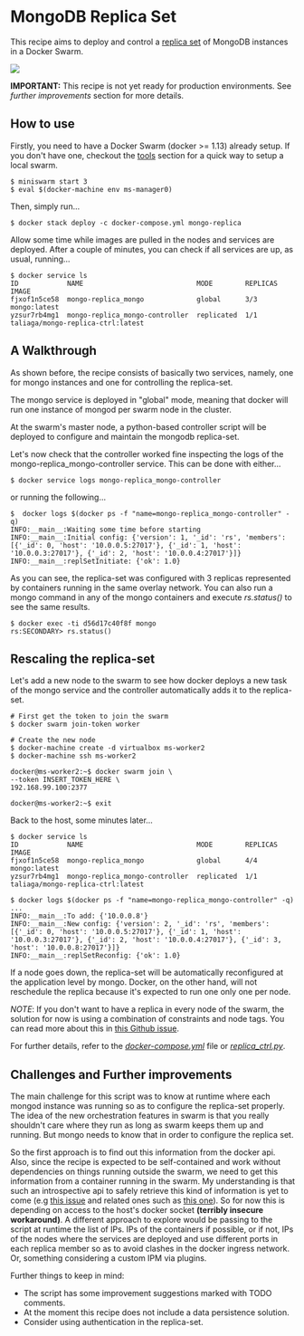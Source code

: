 # MongoDB Replica Set

This recipe aims to deploy and control a [replica set](https://docs.mongodb.com/manual/replication/) of MongoDB instances in a Docker Swarm.

<img src='http://g.gravizo.com/g?
digraph Cluster {
    rankdir=LR;
       compound=true;
       node [shape="record" style="filled"];
       splines=line;
       subgraph cluster {
               label="Docker Swarm";
        style=filled;
               color=aliceblue;
        subgraph cluster_1 {
            label="ms-worker0";
            color=white;
            Mongo2 [fillcolor="aliceblue"];
        }
        subgraph cluster_0 {
            label="ms-manager0";
            color=white;
            Controller [fillcolor="aliceblue"];
            Mongo1 [fillcolor="aliceblue"];
        }
        subgraph cluster_2 {
            label="ms-worker1";
            color=white;
            Mongo3 [fillcolor="aliceblue"];
        }
       }
    Mongo1 -> Mongo2 [dir="both"];
    Mongo2 -> Mongo3 [dir="both"];
    Mongo3 -> Mongo1 [dir="both"];
    Controller -> Mongo1;
}
'>

**IMPORTANT:** This recipe is not yet ready for production environments. See _further improvements_ section for more details.


## How to use

Firstly, you need to have a Docker Swarm (docker >= 1.13) already setup. If you don't have one, checkout the [tools](../../tools/readme.md) section for a quick way to setup a local swarm.

    $ miniswarm start 3
    $ eval $(docker-machine env ms-manager0)

Then, simply run...

    $ docker stack deploy -c docker-compose.yml mongo-replica

Allow some time while images are pulled in the nodes and services are deployed. After a couple of minutes, you can check if all services are up, as usual, running...

    $ docker service ls
    ID            NAME                            MODE        REPLICAS  IMAGE
    fjxof1n5ce58  mongo-replica_mongo             global      3/3       mongo:latest
    yzsur7rb4mg1  mongo-replica_mongo-controller  replicated  1/1       taliaga/mongo-replica-ctrl:latest


## A Walkthrough

As shown before, the recipe consists of basically two services, namely, one for mongo instances and one for controlling the replica-set.

The mongo service is deployed in "global" mode, meaning that docker will run one instance of mongod per swarm node in the cluster.

At the swarm's master node, a python-based controller script will be deployed to configure and maintain the mongodb replica-set.

Let's now check that the controller worked fine inspecting the logs of the mongo-replica_mongo-controller service. This can be done with either...

    $ docker service logs mongo-replica_mongo-controller

or running the following...

    $  docker logs $(docker ps -f "name=mongo-replica_mongo-controller" -q)
    INFO:__main__:Waiting some time before starting
    INFO:__main__:Initial config: {'version': 1, '_id': 'rs', 'members': [{'_id': 0, 'host': '10.0.0.5:27017'}, {'_id': 1, 'host': '10.0.0.3:27017'}, {'_id': 2, 'host': '10.0.0.4:27017'}]}
    INFO:__main__:replSetInitiate: {'ok': 1.0}

As you can see, the replica-set was configured with 3 replicas represented by containers running in the same overlay network. You can also run a mongo command in any of the mongo containers and execute *rs.status()* to see the same results.

    $ docker exec -ti d56d17c40f8f mongo
    rs:SECONDARY> rs.status()


## Rescaling the replica-set

Let's add a new node to the swarm to see how docker deploys a new task of the mongo service and the controller automatically adds it to the replica-set.

    # First get the token to join the swarm
    $ docker swarm join-token worker

    # Create the new node
    $ docker-machine create -d virtualbox ms-worker2
    $ docker-machine ssh ms-worker2

    docker@ms-worker2:~$ docker swarm join \
    --token INSERT_TOKEN_HERE \
    192.168.99.100:2377

    docker@ms-worker2:~$ exit

Back to the host, some minutes later...

    $ docker service ls
    ID            NAME                            MODE        REPLICAS  IMAGE
    fjxof1n5ce58  mongo-replica_mongo             global      4/4       mongo:latest
    yzsur7rb4mg1  mongo-replica_mongo-controller  replicated  1/1       taliaga/mongo-replica-ctrl:latest

    $ docker logs $(docker ps -f "name=mongo-replica_mongo-controller" -q)
    ...
    INFO:__main__:To add: {'10.0.0.8'}
    INFO:__main__:New config: {'version': 2, '_id': 'rs', 'members': [{'_id': 0, 'host': '10.0.0.5:27017'}, {'_id': 1, 'host': '10.0.0.3:27017'}, {'_id': 2, 'host': '10.0.0.4:27017'}, {'_id': 3, 'host': '10.0.0.8:27017'}]}
    INFO:__main__:replSetReconfig: {'ok': 1.0}

If a node goes down, the replica-set will be automatically reconfigured at the application level by mongo. Docker, on the other hand, will not reschedule the replica because it's expected to run one only one per node.

_NOTE_: If you don't want to have a replica in every node of the swarm, the solution for now is using a combination of constraints and node tags. You can read more about this in [this Github issue](https://github.com/docker/docker/issues/26259).

For further details, refer to the *[docker-compose.yml](https://github.com/martel-innovate/smartsdk-recipes/blob/master/recipes/mongodb/replica/docker-compose.yml)* file or *[replica_ctrl.py](https://github.com/martel-innovate/smartsdk-recipes/blob/master/recipes/mongodb/replica/scripts/replica_ctrl.py)*.


## Challenges and Further improvements

The main challenge for this script was to know at runtime where each mongod instance was running so as to configure the replica-set properly. The idea of the new orchestration features in swarm is that you really shouldn't care where they run as long as swarm keeps them up and running. But mongo needs to know that in order to configure the replica set.

So the first approach is to find out this information from the docker api. Also, since the recipe is expected to be self-contained and work without dependencies on things running outside the swarm, we need to get this information from a container running in the swarm. My understanding is that such an introspective api to safely retrieve this kind of information is yet to come (e.g [this issue](https://github.com/docker/docker/issues/8427) and related ones such as [this one](https://github.com/docker/docker/issues/1143#issuecomment-233152700)). So for now this is depending on access to the host's docker socket **(terribly insecure workaround)**. A different approach to explore would be passing to the script at runtime the list of IPs. IPs of the containers if possible, or if not, IPs of the nodes where the services are deployed and use different ports in each replica member so as to avoid clashes in the docker ingress network. Or, something considering a custom IPM via plugins.

Further things to keep in mind:

- The script has some improvement suggestions marked with TODO comments.
- At the moment this recipe does not include a data persistence solution.
- Consider using authentication in the replica-set.
